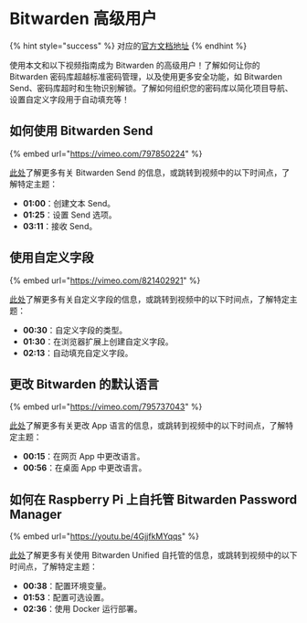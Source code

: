 # Bitwarden 高级用户

{% hint style="success" %}
对应的[官方文档地址](https://bitwarden.com/help/bitwarden-power-users/)
{% endhint %}

使用本文和以下视频指南成为 Bitwarden 的高级用户！了解如何让你的 Bitwarden 密码库超越标准密码管理，以及使用更多安全功能，如 Bitwarden Send、密码库超时和生物识别解锁。了解如何组织您的密码库以简化项目导航、设置自定义字段用于自动填充等！

## 如何使用 Bitwarden Send <a href="#how-to-use-bitwarden-send" id="how-to-use-bitwarden-send"></a>

{% embed url="https://vimeo.com/797850224" %}

[此处](../bitwarden-send/about-send.md)了解更多有关 Bitwarden Send 的信息，或跳转到视频中的以下时间点，了解特定主题：

* **01:00**：创建文本 Send。
* **01:25**：设置 Send 选项。
* **03:11**：接收  Send。

## 使用自定义字段 <a href="#using-custom-fields" id="using-custom-fields"></a>

{% embed url="https://vimeo.com/821402921" %}

[此处](../your-vault/custom-fields.md)了解更多有关自定义字段的信息，或跳转到视频中的以下时间点，了解特定主题：

* **00:30**：自定义字段的类型。
* **01:30**：在浏览器扩展上创建自定义字段。
* **02:13**：自动填充自定义字段。

## 更改 Bitwarden 的默认语言 <a href="#changing-your-default-language-for-bitwarden" id="changing-your-default-language-for-bitwarden"></a>

{% embed url="https://vimeo.com/795737043" %}

[此处](../password-manager/more/localization.md)了解更多有关更改 App 语言的信息，或跳转到视频中的以下时间点，了解特定主题：

* **00:15**：在网页 App 中更改语言。
* **00:56**：在桌面 App 中更改语言。

## 如何在 Raspberry Pi 上自托管 Bitwarden Password Manager <a href="#https-bitwarden.com-help-bitwarden-power-users-how-to-self-host-bitwarden-password-manager-on-a-rasp" id="https-bitwarden.com-help-bitwarden-power-users-how-to-self-host-bitwarden-password-manager-on-a-rasp"></a>

{% embed url="https://youtu.be/4GjjfkMYqqs" %}

[此处](../self-hosting/install-and-deploy-guides/docker/unified-deployment-beta.md)了解更多有关使用 Bitwarden Unified 自托管的信息，或跳转到视频中的以下时间点，了解特定主题：

* **00:38**：配置环境变量。
* **01:53**：配置可选设置。
* **02:36**：使用 Docker 运行部署。
